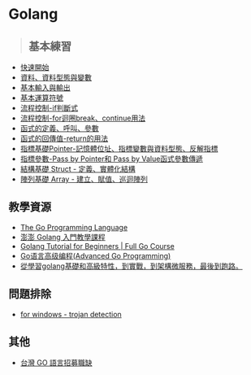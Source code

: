 # Golang
>## 基本練習  
- [快速開始](Golang-training/hello.go)  
- [資料、資料型態與變數](Golang-training/data-var.go)
- [基本輸入與輸出](Golang-training/basic-io.go)
- [基本運算符號](Golang-training/op.go)
- [流程控制-if判斷式](Golang-training/flow-if.go)
- [流程控制-for迴圈break、continue用法](Golang-training/flow-for.go)
- [函式的定義、呼叫、參數](Golang-training/func-basic.go)
- [函式的回傳值-return的用法](Golang-training/func-return.go)
- [指標基礎Pointer-記憶體位址、指標變數與資料型態、反解指標](Golang-training/pointer.go)
- [指標參數-Pass by Pointer和 Pass by Value函式參數傳遞](Golang-training/pointer-argument.go)
- [結構基礎 Struct - 定義、實體化結構](Golang-training/struct.go)
- [陣列基礎 Array - 建立、賦值、巡迴陣列](Golang-training/array-basic.go)  
## 教學資源
- [The Go Programming Language](http://www.gopl.io/)
- [澎澎 Golang 入門教學課程
](https://www.youtube.com/playlist?list=PL-g0fdC5RMbo9bdRzbKaCWYC2mXg2eEZE) 
- [Golang Tutorial for Beginners | Full Go Course](https://www.youtube.com/watch?v=yyUHQIec83I)
- [Go语言高级编程(Advanced Go Programming)](https://chai2010.cn/advanced-go-programming-book/)
- [從學習golang基礎和高級特性，到實戰，到架構微服務，最後到跑路。](https://github.com/jiujuan/go-collection)
## 問題排除
- [for windows - trojan detection](https://github.com/golang/go/issues/44351)
## 其他
- [台灣 GO 語言招募職缺](https://github.com/golangtw/jobs)
